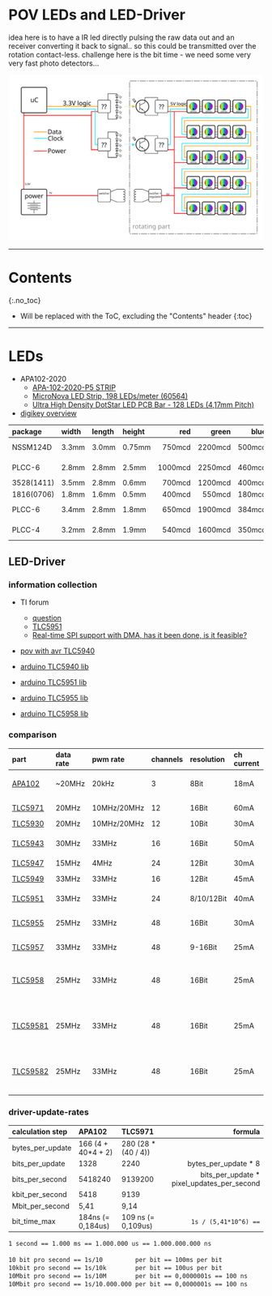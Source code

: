 # POV LEDs and LED-Driver
<!--lint disable list-item-indent-->
<!--lint disable list-item-bullet-indent-->

idea here is to have a IR led directly pulsing the raw data out and an receiver converting it back to signal..
so this could be transmitted over the rotation contact-less.
challenge here is the bit time - we need some very very fast photo detectors...

![pov concept overview](pov_concept_overview.svg)

---
# Contents
{:.no_toc}

* Will be replaced with the ToC, excluding the "Contents" header
{:toc}
---

# LEDs
- APA102-2020
    - [APA-102-2020-P5 STRIP](http://neon-world.com/en/product_detail.php?cid=94&id=230)
    - [MicroNova LED Strip, 198 LEDs/meter (60564)](https://solarbotics.com/product/60564/)
    - [Ultra High Density DotStar LED PCB Bar - 128 LEDs (4,17mm Pitch)](https://www.adafruit.com/product/3776)
- [digikey overview](https://www.digikey.de/products/de/optoelectronics/led-indication-discrete/105?k=&pkeyword=&pv206=3108&pv206=3107&pv206=2750&pv206=1408&FV=1c0002%2C94030c%2C1140003%2C3380580%2C3380abe%2C3380bc6%2C3380c23%2C3380c24%2C3380f1c%2C338100d%2C33c0360%2C33c0363%2C1ccc0003%2C1f140000%2Cffe00069%2Cb844b6%2Cb844d5%2Cb845c7&quantity=1&ColumnSort=-206&page=1&stock=1&nstock=1&rohs=1&pageSize=25)

| package    | width | length | height | red     | green   | blue    | white    | manufacture      | part                                                                                                   | digikey                                                                                                     |
| :--------- | :---- | :----- | :----- | ------: | ------: | ------: | -------: | ---------------: | -----------------------------------------------------------------------------------------------------: | :---------------------------------------------------------------------------------------------------------- |
| NSSM124D   | 3.3mm | 3.0mm  | 0.75mm |  750mcd | 2200mcd |  500mcd | 2800mcd  | Nichia           | [NSSM124D](http://www.nichia.co.jp/en/product/led_product_data.html?type=%27NSSM124D%27)               | [Lumitronix 0,4€](https://www.leds.de/nichia-nssm124dt-smd-led-rgb-30201.html)                              |
| PLCC-6     | 2.8mm | 2.8mm  | 2.5mm  | 1000mcd | 2250mcd |  460mcd | 2340mcd  | Cree             | [CLY6D-FKC-Cnp1st1E1BB7D3D3](http://www.cree.com/led-components/media/documents/ds-1321-CLY6D-FKC.pdf) | [0,34€](https://www.digikey.de/product-detail/de/cree-inc/CLY6D-FKC-CNP1ST1E1BB7D3D3/CLY6D-FKC-CNP1ST1E1BB7D3D3CT-ND/6138647) |
| 3528(1411) | 3.5mm | 2.8mm  | 0.6mm  |  700mcd | 1200mcd |  400mcd | 1560mcd  | Rohm             | [SMLVN6RGB1U](https://www.rohm.com/datasheet/SMLVN6RGB1U)                                              | [1,13€](https://www.digikey.de/product-detail/de/rohm-semiconductor/SMLVN6RGB1W1/846-1187-1-ND/5053804)     |
| 1816(0706) | 1.8mm | 1.6mm  | 0.5mm  |  400mcd |  550mcd |  180mcd | 1058mcd  | Rohm             | [MSL0402RGB](https://www.rohm.com/datasheet/MSL0402RGBU)                                               | [0,60€](https://www.digikey.de/product-detail/de/rohm-semiconductor/MSL0402RGBU1/MSL0402RGBU1CT-ND/6573090) |
| PLCC-6     | 3.4mm | 2.8mm  | 1.8mm  |  650mcd | 1900mcd |  384mcd | -        | Broadcom Limited | [ASMT-YTB7-0AA02](https://media.digikey.com/pdf/Data%20Sheets/Avago%20PDFs/ASMT-YTB7-0AA02.pdf)        | [1,03€](https://www.digikey.de/product-detail/de/broadcom-limited/ASMT-YTB7-0AA02/516-3132-1-ND/4969472)    |
| PLCC-4     | 3.2mm | 2.8mm  | 1.9mm  |  540mcd | 1600mcd |  350mcd | -        | Broadcom Limited | [ASMB-MTB0-0A3A2](https://docs.broadcom.com/docs/AV02-4186EN)                                          | [0,47€](https://www.digikey.de/product-detail/de/broadcom-limited/ASMB-MTB0-0A3A2/516-3279-1-ND/5695364)    |


## LED-Driver

### information collection
- TI forum
    - [question](https://e2e.ti.com/support/power_management/led_driver/f/192/t/699773)
    - [TLC5951](https://e2e.ti.com/support/power_management/led_driver/f/192/t/702179)
    - [Real-time SPI support with DMA, has it been done, is it feasible?](https://e2e.ti.com/support/embedded/linux/f/354/t/259974)

- [pov with avr TLC5940](https://sites.google.com/site/artcfox/demystifying-the-tlc5940)
- [arduino TLC5940 lib](https://github.com/artcfox/tlc5940)
- [arduino TLC5951 lib](https://github.com/def1/tlc5951)
- [arduino TLC5955 lib](https://github.com/zfphil/TLC5955)
- [arduino TLC5958 lib](https://e2e.ti.com/support/power_management/led_driver/f/192/t/543912)

### comparison

| part                                           | data rate | pwm rate       | channels | resolution | ch current | oscillator    | Package            | comment                      | stars | mouser                                                |
| :--------------------------------------------- | :-------- | :------------- | :------- | :--------- | :--------- | :------------ | :----------------- | :--------------------------- | :---: | :---------------------------------------------------- |
| [APA102](https://cpldcpu.wordpress.com/2014/08/27/apa102/) | ~20MHz | 20kHz | 3        | 8Bit       |  18mA      | internal      | custom             | no real datasheet values     | *     | [0,25€](https://www.mouser.de/_/?Keyword=APA102+2020) |
| [TLC5971](http://www.ti.com/product/TLC5971)   | 20MHz     | 10MHz/20MHz    | 12       | 16Bit      |  60mA      | int. / ext.   | HTSSOP / QFN       | available libs               | **    | [2,70€](https://www.mouser.de/_/?Keyword=TLC5971)     |
| [TLC5930](http://www.ti.com/product/TLC5930)   | 20MHz     | 10MHz/20MHz    | 12       | 10Bit      |  30mA      | int. / ext.   | HTSSOP             |                              | ***   | [5,26€](https://www.mouser.de/_/?Keyword=TLC5930)     |
| [TLC5943](http://www.ti.com/product/TLC5943)   | 30MHz     | 33MHz          | 16       | 16Bit      |  50mA      | ext. GS clock | HTSSOP             | schnick-schnack-systems      | ?     | [2,30€](https://www.mouser.de/_/?Keyword=TLC5943)     |
| [TLC5947](http://www.ti.com/product/TLC5947)   | 15MHz     |  4MHz          | 24       | 12Bit      |  30mA      | internal      | HTSSOP             |                              | -     | [2,87€](https://www.mouser.de/_/?Keyword=TLC5947)     |
| [TLC5949](http://www.ti.com/product/TLC5949)   | 33MHz     | 33MHz          | 16       | 12Bit      |  45mA      | ext. GS clock | HTSSOP             |                              | ?     | [2,23€](https://www.mouser.de/_/?Keyword=TLC5949)     |
| [TLC5951](http://www.ti.com/product/TLC5951)   | 33MHz     | 33MHz          | 24       | 8/10/12Bit |  40mA      | ext. GS clock | HTSSOP             |                              | ***** | [3,56€](https://www.mouser.de/_/?Keyword=TLC5951)     |
| [TLC5955](http://www.ti.com/product/TLC5955)   | 25MHz     | 33MHz          | 48       | 16Bit      |  30mA      | ext. GS clock | HTSSOP-56 / QFN-56 | CC-setting internal          | ?     | [4,59€](https://www.mouser.de/_/?Keyword=TLC5955)     |
| [TLC5957](http://www.ti.com/product/TLC5957)   | 33MHz     | 33MHz          | 48       | 9-16Bit    |  25mA      | ext. GS clock | QFN-56             |                              | ?     | [4,82€](https://www.mouser.de/_/?Keyword=TLC5957)     |
| [TLC5958](http://www.ti.com/product/TLC5958)   | 25MHz     | 33MHz          | 48       | 16Bit      |  25mA      | ext. GS clock | QFN-56             | 32-multiplex / 48k GS-memory | -     | [5,50€](https://www.mouser.de/_/?Keyword=TLC5958)     |
| [TLC59581](http://www.ti.com/product/TLC59581) | 25MHz     | 33MHz          | 48       | 16Bit      |  25mA      | ext. GS clock | QFN-56             | 32-multiplex / 48k GS-memory | -     | [6,31€](https://www.mouser.de/_/?Keyword=TLC59581)     |
| [TLC59582](http://www.ti.com/product/TLC59582) | 25MHz     | 33MHz          | 48       | 16Bit      |  25mA      | ext. GS clock | QFN-56             | 16-multiplex / 48k GS-memory | -     | [5,43€](https://www.mouser.de/_/?Keyword=TLC59582)     |


### driver-update-rates

| calculation step   | APA102                | TLC5971             | formula               |
| :----------------- | :-------------------- | :------------------ | --------------------: |
| bytes_per_update   | 166 (4 + 40*4 + 2)    | 280 (28 * (40 / 4)) |                       |
| bits_per_update    | 1328                  | 2240                | bytes_per_update * 8  |
| bits_per_second    | 5418240               | 9139200             | bits_per_update * pixel_updates_per_second |
| kbit_per_second    | 5418                  | 9139                |                       |
| Mbit_per_second    | 5,41                  | 9,14                |                       |
| bit_time_max       | 184ns (= 0,184us)     | 109 ns (= 0,109us)  | `1s / (5,41*10^6) ==` |

```
1 second == 1.000 ms == 1.000.000 us == 1.000.000.000 ns

10 bit pro second == 1s/10         per bit == 100ms per bit
10kbit pro second == 1s/10k        per bit == 100us per bit
10Mbit pro second == 1s/10M        per bit == 0,0000001s == 100 ns  
10Mbit pro second == 1s/10.000.000 per bit == 0,0000001s == 100 ns  
```
